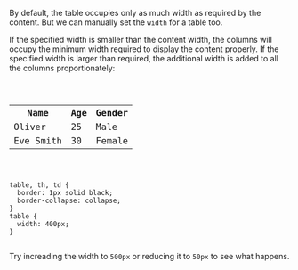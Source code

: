 By default, the table occupies only as much width as required by the content. But we can manually set the `width` for a table too.

If the specified width is smaller than the content width, the columns will occupy the minimum width required to display the content properly. If the specified width is larger than required, the additional width is added to all the columns proportionately:

<Editor lang="css">
<code>
<panel lang="html">
<table>
  <tr>
    <th>Name</th>
    <th>Age</th>
    <th>Gender</th>
  </tr>
  <tr>
    <td>Oliver</td>
    <td>25</td>
    <td>Male</td>
  </tr>
  <tr>
    <td>Eve Smith</td>
    <td>30</td>
    <td>Female</td>
  </tr>
</table>
</panel>
<panel lang="css">
table, th, td {
  border: 1px solid black;
  border-collapse: collapse;
}
table {
  width: 400px;
}
</panel>
</code>
</Editor>

Try increading the width to `500px` or reducing it to `50px` to see what happens.